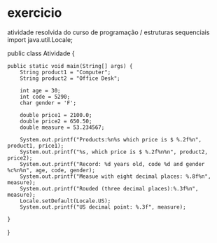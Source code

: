 # exercicio
atividade resolvida do curso de programação / estruturas sequenciais
import java.util.Locale;

public class Atividade {

	public static void main(String[] args) {
		String product1 = "Computer";
		String product2 = "Office Desk";

		int age = 30;
		int code = 5290;
		char gender = 'F';

		double price1 = 2100.0;
		double price2 = 650.50;
		double measure = 53.234567;

		System.out.printf("Products:%n%s which price is $ %.2f%n", product1, price1);
		System.out.printf("%s, which price is $ %.2f%n%n", product2, price2);
		System.out.printf("Record: %d years old, code %d and gender %c%n%n", age, code, gender);
		System.out.printf("Measue with eight decimal places: %.8f%n", measure);
		System.out.printf("Rouded (three decimal places):%.3f%n", measure);
		Locale.setDefault(Locale.US);
		System.out.printf("US decimal point: %.3f", measure);

	}

}
